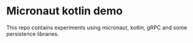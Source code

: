 # Micronaut kotlin demo

This repo contains experiments using micronaut, kotlin, gRPC and some persistence libraries.